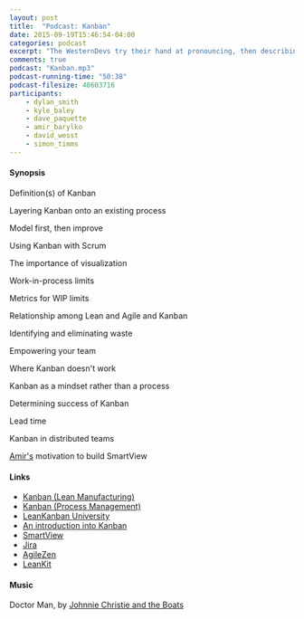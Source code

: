 ```yaml
---
layout: post
title:  "Podcast: Kanban"
date: 2015-09-19T15:46:54-04:00
categories: podcast
excerpt: "The WesternDevs try their hand at pronouncing, then describing Kanban"
comments: true
podcast: "Kanban.mp3"
podcast-running-time: "50:38"
podcast-filesize: 48603716
participants: 
    - dylan_smith
    - kyle_baley
    - dave_paquette
    - amir_barylko
    - david_wesst
    - simon_timms
---
```


#### Synopsis

Definition(s) of Kanban

Layering Kanban onto an existing process

Model first, then improve

Using Kanban with Scrum

The importance of visualization

Work-in-process limits

Metrics for WIP limits

Relationship among Lean and Agile and Kanban

Identifying and eliminating waste

Empowering your team

Where Kanban doesn't work

Kanban as a mindset rather than a process

Determining success of Kanban

Lead time

Kanban in distributed teams

[Amir's](http://www.westerndevs.com/bios/amir_barylko/) motivation to build SmartView

#### Links

* [Kanban (Lean Manufacturing)](https://en.wikipedia.org/wiki/Kanban)
* [Kanban (Process Management)](https://en.wikipedia.org/wiki/Kanban_(development))
* [LeanKanban University](http://edu.leankanban.com/)
* [An introduction into Kanban](https://www.atlassian.com/agile/kanban)
* [SmartView](http://smartviewapp.com/)
* [Jira](https://www.atlassian.com/software/jira)
* [AgileZen](http://www.agilezen.com/)
* [LeanKit](http://leankit.com/)

#### Music

Doctor Man, by [Johnnie Christie and the Boats](https://www.youtube.com/user/jwcchristie)

